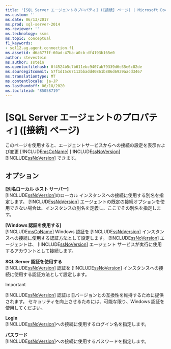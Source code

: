 ```yaml
---
title: '[SQL Server エージェントのプロパティ] ([接続] ページ) | Microsoft Docs'
ms.custom: ''
ms.date: 06/13/2017
ms.prod: sql-server-2014
ms.reviewer: ''
ms.technology: ssms
ms.topic: conceptual
f1_keywords:
- sql12.ag.agent.connection.f1
ms.assetid: d6a677ff-60ad-47ba-a0cb-df4193b165e0
author: stevestein
ms.author: sstein
ms.openlocfilehash: 0f4524b5c7b611ebc9407ab79339d6e35e6c82de
ms.sourcegitcommit: 57f1d15c67113bbadd40861b886d6929aacd3467
ms.translationtype: MT
ms.contentlocale: ja-JP
ms.lasthandoff: 06/18/2020
ms.locfileid: "85058719"
---
```

# <a name="sql-server-agent-properties-connection-page"></a>[SQL Server エージェントのプロパティ] ([接続] ページ)
  このページを使用すると、エージェントサービスからへの接続の設定を表示および変更 [!INCLUDE[msCoName](../../includes/msconame-md.md)] [!INCLUDE[ssNoVersion](../../includes/ssnoversion-md.md)] [!INCLUDE[ssNoVersion](../../includes/ssnoversion-md.md)] できます。  
  
## <a name="options"></a>オプション  
 **[別名ローカル ホスト サーバー]**  
 [!INCLUDE[ssNoVersion](../../includes/ssnoversion-md.md)]のローカル インスタンスへの接続に使用する別名を指定します。 [!INCLUDE[ssNoVersion](../../includes/ssnoversion-md.md)] エージェントの既定の接続オプションを使用できない場合は、インスタンスの別名を定義し、ここでその別名を指定します。  
  
 **[Windows 認証を使用する]**  
 [!INCLUDE[msCoName](../../includes/msconame-md.md)] Windows 認証を [!INCLUDE[ssNoVersion](../../includes/ssnoversion-md.md)] インスタンスへの接続に使用する認証方法として設定します。 [!INCLUDE[ssNoVersion](../../includes/ssnoversion-md.md)] エージェントは、 [!INCLUDE[ssNoVersion](../../includes/ssnoversion-md.md)] エージェント サービスが実行に使用するアカウントとして接続します。  
  
 **SQL Server 認証を使用する**  
 [!INCLUDE[ssNoVersion](../../includes/ssnoversion-md.md)] 認証を [!INCLUDE[ssNoVersion](../../includes/ssnoversion-md.md)] インスタンスへの接続に使用する認証方法として設定します。  
  
> [!IMPORTANT]  
>  [!INCLUDE[ssNoVersion](../../includes/ssnoversion-md.md)] 認証は旧バージョンとの互換性を維持するために提供されます。 セキュリティを向上させるためには、可能な限り、Windows 認証を使用してください。  
  
 **Login**  
 [!INCLUDE[ssNoVersion](../../includes/ssnoversion-md.md)]への接続に使用するログイン名を指定します。  
  
 **パスワード**  
 [!INCLUDE[ssNoVersion](../../includes/ssnoversion-md.md)]への接続に使用するパスワードを指定します。  
  
  
